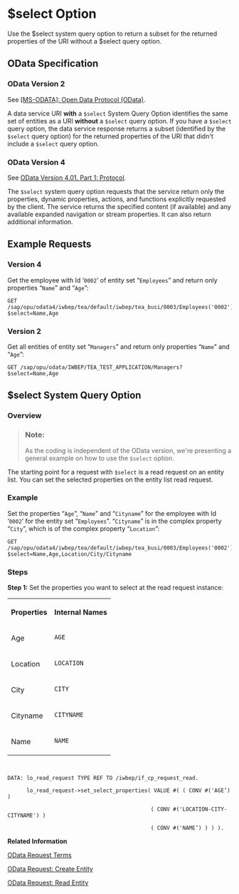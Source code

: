 <!-- loiodd2e141e959f47e4893be7430b549af0 -->

# $select Option

Use the $select system query option to return a subset for the returned properties of the URI without a $select query option.



<a name="loiodd2e141e959f47e4893be7430b549af0__section_v5g_vzv_5tb"/>

## OData Specification



### OData Version 2

See [\[MS-ODATA\]: Open Data Protocol \(OData\)](https://docs.microsoft.com/en-us/openspecs/windows_protocols/ms-odata).

A data service URI **with** a `$select` System Query Option identifies the same set of entities as a URI **without** a `$select` query option. If you have a `$select` query option, the data service response returns a subset \(identified by the `$select` query option\) for the returned properties of the URI that didn't include a `$select` query option.



### OData Version 4

See [OData Version 4.01. Part 1: Protocol](https://docs.oasis-open.org/odata/odata/v4.01/odata-v4.01-part1-protocol.html).

The `$select` system query option requests that the service return only the properties, dynamic properties, actions, and functions explicitly requested by the client. The service returns the specified content \(if available\) and any available expanded navigation or stream properties. It can also return additional information.



<a name="loiodd2e141e959f47e4893be7430b549af0__section_vxd_w1w_5tb"/>

## Example Requests



### Version 4

Get the employee with Id ‘`0002`’ of entity set “`Employees`” and return only properties “`Name`” and “`Age`”:

```
GET /sap/opu/odata4/iwbep/tea/default/iwbep/tea_busi/0003/Employees('0002')?$select=Name,Age
```



### Version 2

Get all entities of entity set “`Managers`” and return only properties “`Name`” and “`Age`”:

```
GET /sap/opu/odata/IWBEP/TEA_TEST_APPLICATION/Managers?$select=Name,Age
```



<a name="loiodd2e141e959f47e4893be7430b549af0__section_wwg_kbw_5tb"/>

## $select System Query Option



### Overview

> ### Note:  
> As the coding is independent of the OData version, we're presenting a general example on how to use the `$select` option.

The starting point for a request with `$select` is a read request on an entity list. You can set the selected properties on the entity list read request.



### Example

Set the properties “`Age`”, “`Name`” and “`Cityname`” for the employee with Id ‘`0002`’ for the entity set “`Employees`”. “`Cityname`” is in the complex property “`City`”, which is of the complex property “`Location`”:

```
GET /sap/opu/odata4/iwbep/tea/default/iwbep/tea_busi/0003/Employees('0002')?$select=Name,Age,Location/City/Cityname
```



### Steps

**Step 1:** Set the properties you want to select at the read request instance:


<table>
<tr>
<th valign="top">

Properties



</th>
<th valign="top">

Internal Names



</th>
</tr>
<tr>
<td valign="top">

Age



</td>
<td valign="top">

`AGE`



</td>
</tr>
<tr>
<td valign="top">

Location



</td>
<td valign="top">

`LOCATION`



</td>
</tr>
<tr>
<td valign="top">

City



</td>
<td valign="top">

`CITY`



</td>
</tr>
<tr>
<td valign="top">

Cityname



</td>
<td valign="top">

`CITYNAME`



</td>
</tr>
<tr>
<td valign="top">

Name



</td>
<td valign="top">

`NAME`



</td>
</tr>
</table>

```


DATA: lo_read_request TYPE REF TO /iwbep/if_cp_request_read.

	  lo_read_request->set_select_properties( VALUE #( ( CONV #('AGE’) )

											 ( CONV #('LOCATION-CITY-CITYNAME') )

										     ( CONV #('NAME’) ) ) ).

```

**Related Information**  


[OData Request Terms](odata-request-terms-a3b0e95.md "An overview of some OData Request terminology.")

[OData Request: Create Entity](odata-request-create-entity-56be82d.md "Create an entity in the Client Proxy instance with insert entity request.")

[OData Request: Read Entity](odata-request-read-entity-9d7dde4.md "To create an OData request to read an entity in the Client Proxy instance.")

